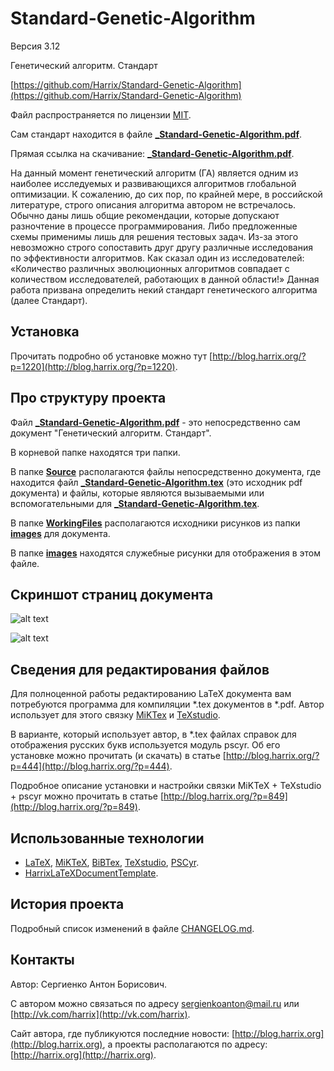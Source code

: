 Standard-Genetic-Algorithm
==========================

Версия 3.12

Генетический алгоритм. Стандарт

[https://github.com/Harrix/Standard-Genetic-Algorithm](https://github.com/Harrix/Standard-Genetic-Algorithm)

Файл распространяется по лицензии [MIT](https://github.com/Harrix/Standard-Genetic-Algorithm/blob/master/LICENSE).

Сам стандарт находится в файле [**_Standard-Genetic-Algorithm.pdf**](https://github.com/Harrix/Standard-Genetic-Algorithm/blob/master/_Standard-Genetic-Algorithm.pdf).

Прямая ссылка на скачивание: [**_Standard-Genetic-Algorithm.pdf**](https://raw.github.com/Harrix/Standard-Genetic-Algorithm/master/_Standard-Genetic-Algorithm.pdf).

На данный момент генетический алгоритм (ГА) является одним из наиболее исследуемых и развивающихся алгоритмов глобальной оптимизации. К сожалению, до сих пор, по крайней мере, в российской литературе, строго описания алгоритма автором не встречалось. Обычно даны лишь общие рекомендации, которые допускают разночтение в процессе программирования. Либо предложенные схемы применимы лишь для решения тестовых задач. Из-за этого невозможно строго сопоставить друг другу различные исследования по эффективности алгоритмов. Как сказал один из исследователей: «Количество различных эволюционных алгоритмов совпадает с количеством исследователей, работающих в данной области!» Данная работа призвана определить некий стандарт генетического алгоритма (далее Стандарт).

Установка
---------

Прочитать подробно об установке можно тут [http://blog.harrix.org/?p=1220](http://blog.harrix.org/?p=1220).

Про структуру проекта
---------------------

Файл [**_Standard-Genetic-Algorithm.pdf**](https://github.com/Harrix/Standard-Genetic-Algorithm/blob/master/_Standard-Genetic-Algorithm.pdf) - это непосредственно сам документ "Генетический алгоритм. Стандарт".

В корневой папке находятся три папки. 

В папке [**Source**](https://github.com/Harrix/Standard-Genetic-Algorithm/blob/master/Source) располагаются файлы непосредственно документа, где находится файл [**_Standard-Genetic-Algorithm.tex**](https://github.com/Harrix/Standard-Genetic-Algorithm/blob/master/Source/_Standard-Genetic-Algorithm.tex) (это исходник pdf документа) и файлы, которые являются вызываемыми или вспомогательными для [**_Standard-Genetic-Algorithm.tex**](https://github.com/Harrix/Standard-Genetic-Algorithm/blob/master/Source/_Standard-Genetic-Algorithm.tex).

В папке [**WorkingFiles**](https://github.com/Harrix/Standard-Genetic-Algorithm/blob/master/WorkingFiles) располагаются исходники рисунков из папки [**images**](https://github.com/Harrix/Standard-Genetic-Algorithm/blob/master/Source/images) для документа. 

В папке [**images**](https://github.com/Harrix/Standard-Genetic-Algorithm/blob/master/images) находятся служебные рисунки для отображения в этом файле.

Скриншот страниц документа
--------------------------

![alt text](https://raw.github.com/Harrix/Standard-Genetic-Algorithm/master/images/contents.png "Оглавление")

![alt text](https://raw.github.com/Harrix/Standard-Genetic-Algorithm/master/images/scheme.png "Схема работы ГА]")

Сведения для редактирования файлов
----------------------------------

Для полноценной работы редактированию LaTeX документа вам потребуются программа для компиляции \*.tex документов в \*.pdf. Автор использует для этого связку [MiKTex](http://www.miktex.org/) и [TeXstudio](http://texstudio.sourceforge.net/). 

В варианте, который использует автор, в \*.tex файлах справок для отображения русских букв используется модуль pscyr. Об его установке можно прочитать (и скачать) в статье [http://blog.harrix.org/?p=444](http://blog.harrix.org/?p=444).

Подробное описание установки и настройки связки MiKTeX + TeXstudio + pscyr можно прочитать в статье [http://blog.harrix.org/?p=849](http://blog.harrix.org/?p=849).

Использованные технологии
-------------------------

- [LaTeX](http://ru.wikipedia.org/wiki/LaTeX), [MiKTeX](http://miktex.org/), [BiBTex](http://ru.wikipedia.org/wiki/BibTeX), [TeXstudio](http://texstudio.sourceforge.net/), [PSCyr]([http://blog.harrix.org/?p=444](http://blog.harrix.org/?p=444)).
- [HarrixLaTeXDocumentTemplate](https://github.com/Harrix/HarrixLaTeXDocumentTemplate).

История проекта
---------------

Подробный список изменений в файле [CHANGELOG.md](https://github.com/Harrix/Standard-Genetic-Algorithm/blob/master/CHANGELOG.md).

Контакты
--------

Автор: Сергиенко Антон Борисович.

С автором можно связаться по адресу [sergienkoanton@mail.ru](mailto:sergienkoanton@mail.ru) или  [http://vk.com/harrix](http://vk.com/harrix).

Сайт автора, где публикуются последние новости: [http://blog.harrix.org](http://blog.harrix.org), а проекты располагаются по адресу: [http://harrix.org](http://harrix.org).